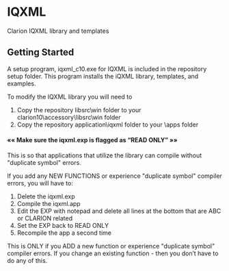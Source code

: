 # IQXML #

Clarion IQXML library and templates

## Getting Started ##
A setup program, iqxml_c10.exe for IQXML is included in the repository setup folder. This program installs the iQXML library, templates, and examples.

To modify the IQXML library you will need to  

1. Copy the repository libsrc\win folder to your clarion10\accessory\libsrc\win folder
2. Copy the repository application\iqxml folder to your \apps folder


#### «« Make sure the iqxml.exp is flagged as “READ ONLY” »» ####

This is so that applications that utilize the library can compile without "duplicate symbol" errors.

If you add any NEW FUNCTIONS or experience "duplicate symbol" compiler errors, you will have to:

1. Delete the iqxml.exp
2. Compile the iqxml.app
3. Edit the EXP with notepad and delete all lines at the bottom that are ABC or CLARION related 
4. Set the EXP back to READ ONLY
5. Recompile the app a second time

This is ONLY if you ADD a new function or experience "duplicate symbol" compiler errors.  If you change an existing function - then you don’t have to do any of this.

